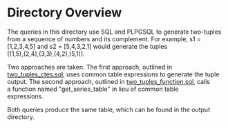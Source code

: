 # Directory Overview
The queries in this directory use SQL and PLPGSQL to generate two-tuples<br/>
from a sequence of numbers and its complement.  For example, s1 =<br/>
[1,2,3,4,5] and s2 = [5,4,3,2,1] would generate the tuples<br/>
[(1,5),(2,4),(3,3),(4,2),(5,1)].<br/>

Two approaches are taken.  The first approach, outlined in<br/>
[two_tuples_ctes.sql](sql_files/two_tuples_ctes.sql), uses common table expressions to generate the tuple<br/>
output.  The second approach, outlined in [two_tuples_function.sql](sql_files/two_tuples_function.sql), calls<br/>
a function named "get_series_table" in lieu of common table<br/>
expressions.<br/>

Both queries produce the same table, which can be found in the output<br/>
directory.<br/>
